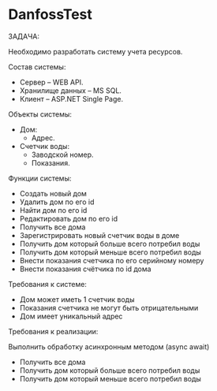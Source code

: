# DanfossTest
ЗАДАЧА:

Необходимо разработать систему учета ресурсов.

Состав системы:
* Сервер – WEB API.
* Хранилище данных – MS SQL.
* Клиент – ASP.NET Single Page.

Объекты системы:
* Дом:
	* Адрес.
* Счетчик воды:
	* Заводской номер.
	* Показания.

Функции системы:
* Создать новый дом
* Удалить дом по его id
* Найти дом по его id
* Редактировать дом по его id
* Получить все дома
* Зарегистрировать новый счетчик воды в доме
* Получить дом который больше всего потребил воды
* Получить дом который меньше всего потребил воды
* Внести показания счетчика по его серийному номеру
* Внести показания счётчика по id дома

Требования к системе:
* Дом может иметь 1 счетчик воды
* Показания счетчика не могут быть отрицательными
* Дом имеет уникальный адрес

Требования к реализации:

Выполнить обработку асинхронным методом (async await)
* Получить все дома
* Получить дом который больше всего потребил воды
* Получить дом который меньше всего потребил воды